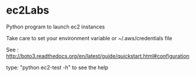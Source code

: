 # ec2Labs
Python program to launch ec2 instances

Take care to set your environment variable or ~/.aws/credentials file

See : http://boto3.readthedocs.org/en/latest/guide/quickstart.html#configuration

type: "python ec2-test -h" to see the help
